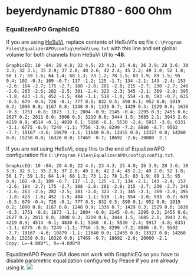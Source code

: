 # beyerdynamic DT880 - 600 Ohm
### EqualizerAPO GraphicEQ
If you are using [HeSuVi](https://sourceforge.net/projects/hesuvi/), replace contents of HeSuVi's eq file `C:\Program Files\EqualizerAPO\config\HeSuVi\eq.txt` with this line and set global volume for both channels from HeSuVi UI to **-48**.
```
GraphicEQ: 10 -84; 20 4.8; 22 4.5; 23 4.3; 25 4.0; 26 3.9; 28 3.6; 30 3.3; 32 3.1; 35 2.9; 37 2.8; 40 2.6; 42 2.4; 45 2.2; 49 2.0; 52 1.8; 56 1.7; 59 1.6; 64 1.4; 68 1.3; 73 1.2; 78 1.5; 83 1.9; 89 1.5; 95 0.4; 102 -0.3; 109 -0.7; 117 -1.2; 125 -1.7; 134 -2.1; 143 -2.4; 153 -2.6; 164 -2.7; 175 -2.7; 188 -2.8; 201 -2.8; 215 -2.7; 230 -2.7; 246 -2.6; 263 -2.6; 282 -2.5; 301 -2.4; 323 -2.3; 345 -2.1; 369 -2.0; 395 -1.8; 423 -1.6; 452 -1.5; 484 -1.1; 518 -1.0; 554 -1.0; 593 -0.7; 635 -0.5; 679 -0.4; 726 -0.1; 777 0.5; 832 0.5; 890 0.1; 952 0.0; 1019 0.2; 1090 0.8; 1167 0.8; 1248 0.9; 1336 0.7; 1429 0.3; 1529 0.0; 1636 -0.3; 1751 -0.8; 1873 -1.1; 2004 -0.9; 2145 -0.4; 2295 0.3; 2455 0.6; 2627 0.2; 2811 0.0; 3008 0.3; 3219 0.6; 3444 1.5; 3685 2.1; 3943 2.0; 4219 0.9; 4514 -0.1; 4830 0.1; 5168 -0.1; 5530 -2.4; 5917 -3.8; 6331 -3.1; 6775 -0.9; 7249 -1.1; 7756 -3.9; 8299 -7.2; 8880 -8.7; 9502 -7.7; 10167 -4.6; 10879 -1.1; 11640 0.0; 12455 0.0; 13327 0.0; 14260 0.0; 15258 0.0; 16326 0.0; 17469 -0.7; 18692 -2.6; 20000 -2.1
```
If you are not using HeSuVi, copy this to the end of EqualizerAPO configuration file `C:\Program Files\EqualizerAPO\config\config.txt`.
```
GraphicEQ: 10 -84; 20 4.8; 22 4.5; 23 4.3; 25 4.0; 26 3.9; 28 3.6; 30 3.3; 32 3.1; 35 2.9; 37 2.8; 40 2.6; 42 2.4; 45 2.2; 49 2.0; 52 1.8; 56 1.7; 59 1.6; 64 1.4; 68 1.3; 73 1.2; 78 1.5; 83 1.9; 89 1.5; 95 0.4; 102 -0.3; 109 -0.7; 117 -1.2; 125 -1.7; 134 -2.1; 143 -2.4; 153 -2.6; 164 -2.7; 175 -2.7; 188 -2.8; 201 -2.8; 215 -2.7; 230 -2.7; 246 -2.6; 263 -2.6; 282 -2.5; 301 -2.4; 323 -2.3; 345 -2.1; 369 -2.0; 395 -1.8; 423 -1.6; 452 -1.5; 484 -1.1; 518 -1.0; 554 -1.0; 593 -0.7; 635 -0.5; 679 -0.4; 726 -0.1; 777 0.5; 832 0.5; 890 0.1; 952 0.0; 1019 0.2; 1090 0.8; 1167 0.8; 1248 0.9; 1336 0.7; 1429 0.3; 1529 0.0; 1636 -0.3; 1751 -0.8; 1873 -1.1; 2004 -0.9; 2145 -0.4; 2295 0.3; 2455 0.6; 2627 0.2; 2811 0.0; 3008 0.3; 3219 0.6; 3444 1.5; 3685 2.1; 3943 2.0; 4219 0.9; 4514 -0.1; 4830 0.1; 5168 -0.1; 5530 -2.4; 5917 -3.8; 6331 -3.1; 6775 -0.9; 7249 -1.1; 7756 -3.9; 8299 -7.2; 8880 -8.7; 9502 -7.7; 10167 -4.6; 10879 -1.1; 11640 0.0; 12455 0.0; 13327 0.0; 14260 0.0; 15258 0.0; 16326 0.0; 17469 -0.7; 18692 -2.6; 20000 -2.1
Copy: L=-4.8dB*l, R=-4.8dB*R
```
EqualizerAPO Peace GUI does not work with GraphicEQ so you have to disable parametric equalization configured by Peace if you are already using it.
![](https://raw.githubusercontent.com/jaakkopasanen/AutoEq/master/results/SBAF-Serious/headphoncecom/onear/beyerdynamic%20DT880%20-%20600%20Ohm/beyerdynamic%20DT880%20-%20600%20Ohm.png)
